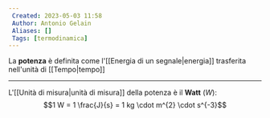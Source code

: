 ```yaml
---
 Created: 2023-05-03 11:58
 Author: Antonio Gelain
 Aliases: []
 Tags: [termodinamica]
---
```


La **potenza** è definita come l'[[Energia di un segnale|energia]] trasferita nell'unità di [[Tempo|tempo]]

---

L'[[Unità di misura|unità di misura]] della potenza è il **Watt** (*W*):
$$1 W = 1 \frac{J}{s} = 1 kg \cdot m^{2} \cdot s^{-3}$$
